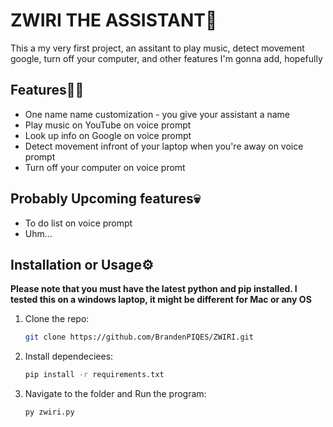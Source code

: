 # ZWIRI THE ASSISTANT🤖

This a my very first project, an assitant to play music, detect movement google, turn off your computer, and other features I'm gonna add, hopefully

## Features🧑‍💻
- One name name customization - you give your assistant a name
- Play music on YouTube on voice prompt
- Look up info on Google on voice prompt
- Detect movement infront of your laptop when you're away on voice prompt
- Turn off your computer on voice promt

## **Probably** Upcoming features💀
- To do list on voice prompt
- Uhm...

## Installation or Usage⚙️

**Please note that you must have the latest python and pip installed. I tested this on a windows laptop, it might be different for Mac or any OS**

1. Clone the repo:
   ```bash
   git clone https://github.com/BrandenPIQES/ZWIRI.git

2. Install dependeciees:
   ```bash
   pip install -r requirements.txt

3. Navigate to the folder and Run the program:
   ```bash
   py zwiri.py
